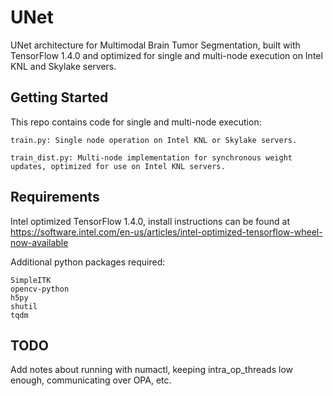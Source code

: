 # UNet

UNet architecture for Multimodal Brain Tumor Segmentation, built with TensorFlow 1.4.0 and optimized for single and multi-node execution on Intel KNL and Skylake servers.

## Getting Started

This repo contains code for single and multi-node execution:

	train.py: Single node operation on Intel KNL or Skylake servers.

	train_dist.py: Multi-node implementation for synchronous weight updates, optimized for use on Intel KNL servers.

## Requirements

Intel optimized TensorFlow 1.4.0, install instructions can be found at https://software.intel.com/en-us/articles/intel-optimized-tensorflow-wheel-now-available

Additional python packages required:

```
SimpleITK
opencv-python
h5py
shutil
tqdm
```

## TODO

Add notes about running with numactl, keeping intra_op_threads low enough, communicating over OPA, etc.
